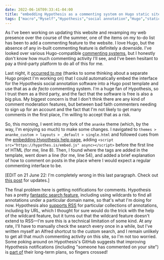```yaml
---
date: 2022-06-16T09:33:41-04:00
title: "embedding Hypothesis as a commenting system on Hugo static sites"
tags: ["macro","Myself","Hypothesis","social annotation","Hugo","static sites","blogging","RSS"]
---
```


As I've been working on updating this website and revamping my web presence over the course of the summer, one of the items on my to-do list has been to add a commenting feature to the website. I love Hugo, but the absence of any in-built commenting feature is definitely a downside. I've looked over various Hugo-compatible [commenting systems](https://gohugo.io/content-management/comments/), but I honestly don't know how much commenting activity I'll see, and I've been hesitant to pay a third-party platform to do all of this for me. 

Last night, it [occurred to me](https://spencergreenhalgh.com/myself/2022-06-15-ive-been/) (thanks to some thinking about a separate Hugo project I'm working on) that I could automatically embed the interface for the Hypothesis social annotation software into a Hugo post template and use that as a *de facto* commenting system. I'm a huge fan of Hypothesis, so I trust them as a third party, and the fact that the software is free is also a big plus. My biggest concern is that I don't think there are any kind of comment moderation features, but between bad faith commenters needing to sign up for an account and the fact that I'm not likely to get many comments in the first place, I'm willing to accept that as a risk. 

So, this morning, I went into my fork of the `ananke` theme (which, by the way, I'm enjoying so much) to make some changes. I navigated to `themes > ananke_custom > layouts > _default > single.html` and followed cues from the [embedding Hypothesis help page](https://web.hypothes.is/help/embedding-hypothesis-in-websites-and-platforms/), adding `<script src="https://hypothes.is/embed.js" async></script>` before the first line of HTML (for me, line 8). Then, I found where the tags are added in the template, went down a line (for me, line 54), and added a brief explanation of how to comment on posts in the place where I would expect a regular commenting interface to be.

[EDIT on 21 June 22: I'm completely wrong in this last paragraph. Check out [this post](https://spencergreenhalgh.com/myself/some-hypothesis-updates/) for updates.]

The final problem here is getting notifications for comments. Hypothesis has a pretty [fantastic search feature](https://web.hypothes.is/help/how-hypothesis-search-works/), including using wildcards to find all annotations under a particular domain name, so that's what I'm doing for now. Hypothesis also [supports RSS](https://web.hypothes.is/help/atom-rss-feeds-for-annotations/) for particular collections of annotations, including by URL, which I thought for sure would do the trick with the help of the wildcard feature, but it turns out that the wildcard feature doesn't extend to RSS—I'm sure this is a technical limitation of some kind. At any rate, I'll have to manually check the search every once in a while, but I've written myself an Alfred shortcut to the custom search, and I remain unlikely to get all that much commenting activity on this site, so I'm not too worried. Some poking around on Hypothesis's GitHub suggests that improving Hypothesis notifications (including "someone has commented on your site") is [part of](https://github.com/hypothesis/product-backlog/projects/6#card-12350921) their long-term plans, so fingers crossed!


